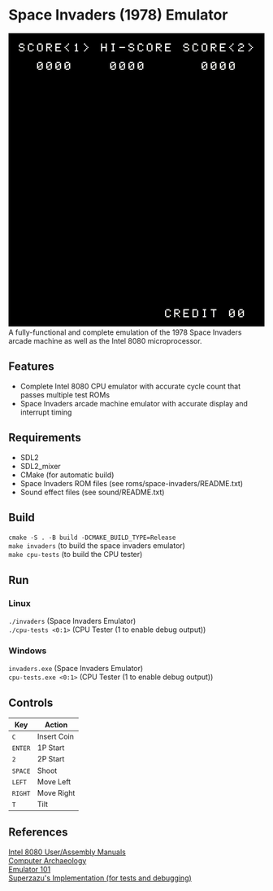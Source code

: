 # Space Invaders (1978) Emulator
<img src = "/screenshots/SpaceInvaders.gif?raw=true">
A fully-functional and complete emulation of the 1978 Space Invaders arcade machine as well as the Intel 8080 microprocessor.

## Features
* Complete Intel 8080 CPU emulator with accurate cycle count that passes multiple test ROMs
* Space Invaders arcade machine emulator with accurate display and interrupt timing

## Requirements
* SDL2
* SDL2_mixer
* CMake (for automatic build)
* Space Invaders ROM files (see roms/space-invaders/README.txt)
* Sound effect files (see sound/README.txt)

## Build
`cmake -S . -B build -DCMAKE_BUILD_TYPE=Release`  
`make invaders` (to build the space invaders emulator)  
`make cpu-tests` (to build the CPU tester)

## Run
### Linux
`./invaders` (Space Invaders Emulator)  
`./cpu-tests <0:1>` (CPU Tester (1 to enable debug output))

### Windows
`invaders.exe` (Space Invaders Emulator)  
`cpu-tests.exe <0:1>` (CPU Tester (1 to enable debug output))

## Controls
|Key|Action|
|---|------|
|`C`|Insert Coin|
|`ENTER`|1P Start|
|`2`|2P Start|
|`SPACE`|Shoot|
|`LEFT`|Move Left|
|`RIGHT`|Move Right|
|`T`|Tilt|

## References
[Intel 8080 User/Assembly Manuals](docs)  
[Computer Archaeology](https://www.computerarcheology.com/Arcade/SpaceInvaders/)  
[Emulator 101](http://www.emulator101.com/welcome.html)  
[Superzazu's Implementation (for tests and debugging)](https://github.com/superzazu/8080)
